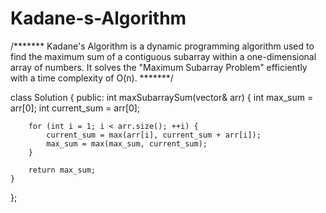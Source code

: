 # Kadane-s-Algorithm
/*******
Kadane's Algorithm is a dynamic programming algorithm used to find the maximum sum of a contiguous subarray within a one-dimensional array of numbers. It solves the "Maximum Subarray Problem" efficiently with a time complexity of O(n). 
*******/

class Solution {
public:
    int maxSubarraySum(vector<int>& arr) {
        int max_sum = arr[0];
        int current_sum = arr[0];

        for (int i = 1; i < arr.size(); ++i) {
            current_sum = max(arr[i], current_sum + arr[i]);
            max_sum = max(max_sum, current_sum);
        }

        return max_sum;
    }
};
